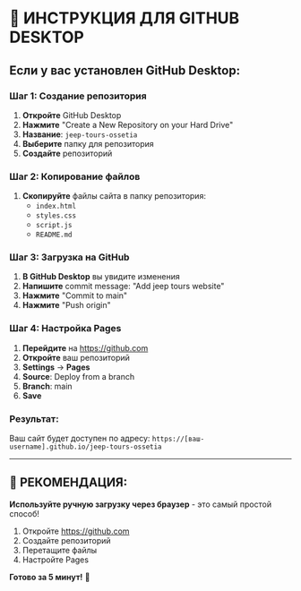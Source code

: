 # 🚀 ИНСТРУКЦИЯ ДЛЯ GITHUB DESKTOP

## Если у вас установлен GitHub Desktop:

### Шаг 1: Создание репозитория
1. **Откройте** GitHub Desktop
2. **Нажмите** "Create a New Repository on your Hard Drive"
3. **Название**: `jeep-tours-ossetia`
4. **Выберите** папку для репозитория
5. **Создайте** репозиторий

### Шаг 2: Копирование файлов
1. **Скопируйте** файлы сайта в папку репозитория:
   - `index.html`
   - `styles.css`
   - `script.js`
   - `README.md`

### Шаг 3: Загрузка на GitHub
1. **В GitHub Desktop** вы увидите изменения
2. **Напишите** commit message: "Add jeep tours website"
3. **Нажмите** "Commit to main"
4. **Нажмите** "Push origin"

### Шаг 4: Настройка Pages
1. **Перейдите** на https://github.com
2. **Откройте** ваш репозиторий
3. **Settings** → **Pages**
4. **Source**: Deploy from a branch
5. **Branch**: main
6. **Save**

### Результат:
Ваш сайт будет доступен по адресу:
`https://[ваш-username].github.io/jeep-tours-ossetia`

---

## 🎯 РЕКОМЕНДАЦИЯ:

**Используйте ручную загрузку через браузер** - это самый простой способ!

1. Откройте https://github.com
2. Создайте репозиторий
3. Перетащите файлы
4. Настройте Pages

**Готово за 5 минут!** 🚀
